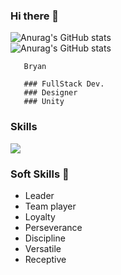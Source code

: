  ### Hi there 👋
 
 ![Anurag's GitHub stats](https://www.codewars.com/users/BryanM/badges/large) <br>
 ![Anurag's GitHub stats](https://img.shields.io/github/followers/mgbryan90?logo=github&style=for-the-badge) 


 
       Bryan
       
       ### FullStack Dev.
       ### Designer
       ### Unity


### Skills

<p>
  <a href="https://skillicons.dev">
    <img src="https://skillicons.dev/icons?i=html,css,ruby,rails,javascript,react,unity,cs,github,linux" />
  </a>
</p>


### Soft Skills 👋

<ul>
 <li>Leader</li>
 <li>Team player</li>
 <li>Loyalty</li>
 <li>Perseverance</li>
 <li>Discipline</li>
 <li>Versatile</li>
 <li>Receptive</li>
</ul>
